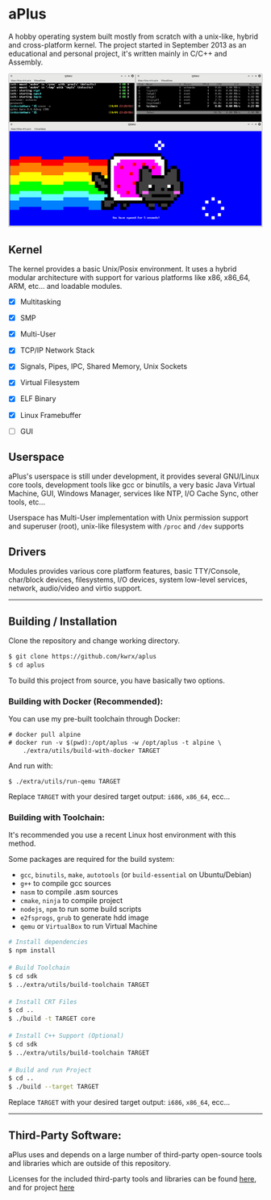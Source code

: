 
# aPlus
A hobby operating system built mostly from scratch with a unix-like, hybrid and cross-platform kernel.
The project started in September 2013 as an educational and personal project, it's written mainly in C/C++ and Assembly.

<p align="center">
    <img src="./extra/images/v0.4-os.png" alt="aPlus v0.4 - CLI interface running on Qemu"></img>
</p>




## Kernel
The kernel provides a basic Unix/Posix environment.
It uses a hybrid modular architecture with support for various platforms like x86, x86_64, ARM, etc... and loadable modules.

* [x] Multitasking
* [x] SMP
* [x] Multi-User
* [x] TCP/IP Network Stack
* [x] Signals, Pipes, IPC, Shared Memory, Unix Sockets
* [x] Virtual Filesystem
* [x] ELF Binary
* [x] Linux Framebuffer
* [ ] GUI


## Userspace
aPlus's userspace is still under development, it provides several GNU/Linux core tools, development tools like gcc or binutils, a very basic Java Virtual Machine, GUI, Windows Manager, services like NTP, I/O Cache Sync, other tools, etc...

Userspace has Multi-User implementation with Unix permission support and superuser (root), unix-like filesystem with `/proc` and `/dev` supports


## Drivers
Modules provides various core platform features, basic TTY/Console, char/block devices, filesystems, I/O devices, system low-level services, network, audio/video and virtio support.

---

## Building / Installation
Clone the repository and change working directory.
```bash
$ git clone https://github.com/kwrx/aplus
$ cd aplus
```

To build this project from source, you have basically two options.

### Building with Docker (Recommended):
You can use my pre-built toolchain through Docker:

```console
# docker pull alpine
# docker run -v $(pwd):/opt/aplus -w /opt/aplus -t alpine \
    ./extra/utils/build-with-docker TARGET
```

And run with:
```
$ ./extra/utils/run-qemu TARGET
```

Replace `TARGET` with your desired target output: `i686`, `x86_64`, ecc...

### Building with Toolchain:
It's recommended you use a recent Linux host environment with this method.

Some packages are required for the build system:
* `gcc`, `binutils`, `make`, `autotools` (or `build-essential` on Ubuntu/Debian)
* `g++` to compile gcc sources
* `nasm` to compile .asm sources
* `cmake`, `ninja` to compile project
* `nodejs`, `npm` to run some build scripts
* `e2fsprogs`, `grub` to generate hdd image
* `qemu` or `VirtualBox` to run Virtual Machine

```bash
# Install dependencies
$ npm install

# Build Toolchain
$ cd sdk
$ ../extra/utils/build-toolchain TARGET

# Install CRT Files
$ cd ..
$ ./build -t TARGET core

# Install C++ Support (Optional)
$ cd sdk
$ ../extra/utils/build-toolchain TARGET

# Build and run Project
$ cd ..
$ ./build --target TARGET
```
Replace `TARGET` with your desired target output: `i686`, `x86_64`, ecc...

---

## Third-Party Software:
aPlus uses and depends on a large number of third-party open-source tools and libraries which are outside of this repository.

Licenses for the included third-party tools and libraries can be found [here](/extra/licenses), and for project [here](/LICENSE)

